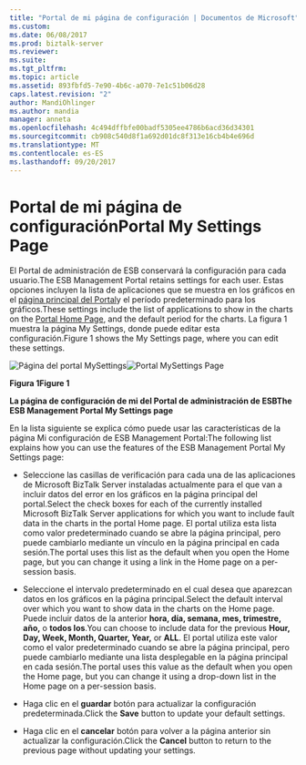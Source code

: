 ```yaml
---
title: "Portal de mi página de configuración | Documentos de Microsoft"
ms.custom: 
ms.date: 06/08/2017
ms.prod: biztalk-server
ms.reviewer: 
ms.suite: 
ms.tgt_pltfrm: 
ms.topic: article
ms.assetid: 893fbfd5-7e90-4b6c-a070-7e1c51b06d28
caps.latest.revision: "2"
author: MandiOhlinger
ms.author: mandia
manager: anneta
ms.openlocfilehash: 4c494dffbfe00badf5305ee4786b6acd36d34301
ms.sourcegitcommit: cb908c540d8f1a692d01dc8f313e16cb4b4e696d
ms.translationtype: MT
ms.contentlocale: es-ES
ms.lasthandoff: 09/20/2017
---
```

# <a name="portal-my-settings-page"></a><span data-ttu-id="fc2ff-102">Portal de mi página de configuración</span><span class="sxs-lookup"><span data-stu-id="fc2ff-102">Portal My Settings Page</span></span>
<span data-ttu-id="fc2ff-103">El Portal de administración de ESB conservará la configuración para cada usuario.</span><span class="sxs-lookup"><span data-stu-id="fc2ff-103">The ESB Management Portal retains settings for each user.</span></span> <span data-ttu-id="fc2ff-104">Estas opciones incluyen la lista de aplicaciones que se muestra en los gráficos en el [página principal del Portal](../esb-toolkit/portal-home-page.md)y el período predeterminado para los gráficos.</span><span class="sxs-lookup"><span data-stu-id="fc2ff-104">These settings include the list of applications to show in the charts on the [Portal Home Page](../esb-toolkit/portal-home-page.md), and the default period for the charts.</span></span> <span data-ttu-id="fc2ff-105">La figura 1 muestra la página My Settings, donde puede editar esta configuración.</span><span class="sxs-lookup"><span data-stu-id="fc2ff-105">Figure 1 shows the My Settings page, where you can edit these settings.</span></span>  
  
 <span data-ttu-id="fc2ff-106">![Página del portal MySettings](../esb-toolkit/media/ch8-portalmysettingspage.jpg "Ch8-PortalMySettingsPage")</span><span class="sxs-lookup"><span data-stu-id="fc2ff-106">![Portal MySettings Page](../esb-toolkit/media/ch8-portalmysettingspage.jpg "Ch8-PortalMySettingsPage")</span></span>  
  
 <span data-ttu-id="fc2ff-107">**Figura 1**</span><span class="sxs-lookup"><span data-stu-id="fc2ff-107">**Figure 1**</span></span>  
  
 <span data-ttu-id="fc2ff-108">**La página de configuración de mi del Portal de administración de ESB**</span><span class="sxs-lookup"><span data-stu-id="fc2ff-108">**The ESB Management Portal My Settings page**</span></span>  
  
 <span data-ttu-id="fc2ff-109">En la lista siguiente se explica cómo puede usar las características de la página Mi configuración de ESB Management Portal:</span><span class="sxs-lookup"><span data-stu-id="fc2ff-109">The following list explains how you can use the features of the ESB Management Portal My Settings page:</span></span>  
  
-   <span data-ttu-id="fc2ff-110">Seleccione las casillas de verificación para cada una de las aplicaciones de Microsoft BizTalk Server instaladas actualmente para el que van a incluir datos del error en los gráficos en la página principal del portal.</span><span class="sxs-lookup"><span data-stu-id="fc2ff-110">Select the check boxes for each of the currently installed Microsoft BizTalk Server applications for which you want to include fault data in the charts in the portal Home page.</span></span> <span data-ttu-id="fc2ff-111">El portal utiliza esta lista como valor predeterminado cuando se abre la página principal, pero puede cambiarlo mediante un vínculo en la página principal en cada sesión.</span><span class="sxs-lookup"><span data-stu-id="fc2ff-111">The portal uses this list as the default when you open the Home page, but you can change it using a link in the Home page on a per-session basis.</span></span>  
  
-   <span data-ttu-id="fc2ff-112">Seleccione el intervalo predeterminado en el cual desea que aparezcan datos en los gráficos en la página principal.</span><span class="sxs-lookup"><span data-stu-id="fc2ff-112">Select the default interval over which you want to show data in the charts on the Home page.</span></span> <span data-ttu-id="fc2ff-113">Puede incluir datos de la anterior **hora, día, semana, mes, trimestre, año,** o **todos los**.</span><span class="sxs-lookup"><span data-stu-id="fc2ff-113">You can choose to include data for the previous **Hour, Day, Week, Month, Quarter, Year,** or **ALL**.</span></span> <span data-ttu-id="fc2ff-114">El portal utiliza este valor como el valor predeterminado cuando se abre la página principal, pero puede cambiarlo mediante una lista desplegable en la página principal en cada sesión.</span><span class="sxs-lookup"><span data-stu-id="fc2ff-114">The portal uses this value as the default when you open the Home page, but you can change it using a drop-down list in the Home page on a per-session basis.</span></span>  
  
-   <span data-ttu-id="fc2ff-115">Haga clic en el **guardar** botón para actualizar la configuración predeterminada.</span><span class="sxs-lookup"><span data-stu-id="fc2ff-115">Click the **Save** button to update your default settings.</span></span>  
  
-   <span data-ttu-id="fc2ff-116">Haga clic en el **cancelar** botón para volver a la página anterior sin actualizar la configuración.</span><span class="sxs-lookup"><span data-stu-id="fc2ff-116">Click the **Cancel** button to return to the previous page without updating your settings.</span></span>
